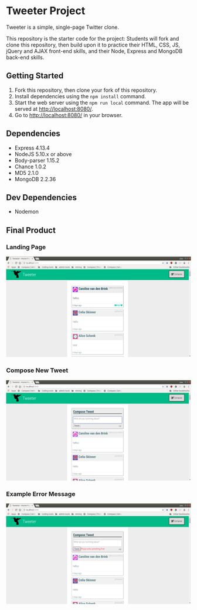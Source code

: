 # Tweeter Project

Tweeter is a simple, single-page Twitter clone.

This repository is the starter code for the project: Students will fork and clone this repository, then build upon it to practice their HTML, CSS, JS, jQuery and AJAX front-end skills, and their Node, Express and MongoDB back-end skills.

## Getting Started

1.  Fork this repository, then clone your fork of this repository.
2.  Install dependencies using the `npm install` command.
3.  Start the web server using the `npm run local` command. The app will be served at <http://localhost:8080/>.
4.  Go to <http://localhost:8080/> in your browser.

## Dependencies

- Express 4.13.4
- NodeJS 5.10.x or above
- Body-parser 1.15.2
-	Chance 1.0.2
- MD5 2.1.0
- MongoDB 2.2.36

## Dev Dependencies

- Nodemon

## Final Product

### Landing Page

!["Landing Page"](https://github.com/Zxela/tweeter/blob/master/docs/landing.png)

### Compose New Tweet

!["Compose new tweet"](https://github.com/Zxela/tweeter/blob/master/docs/compose.png)

### Example Error Message

!["Example error message"](https://github.com/Zxela/tweeter/blob/master/docs/error.png)
